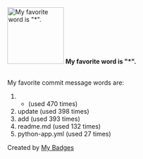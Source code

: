 <img src="https://github.com/my-badges/my-badges/blob/master/src/all-badges/favorite-word/favorite-word.png?raw=true" alt="My favorite word is &quot;*&quot;." title="My favorite word is &quot;*&quot;." width="128">
<strong>My favorite word is &quot;*&quot;.</strong>
<br><br>

My favorite commit message words are:

1. * (used 470 times)
2. update (used 398 times)
3. add (used 393 times)
4. readme.md (used 132 times)
5. python-app.yml (used 27 times)


Created by <a href="https://github.com/my-badges/my-badges">My Badges</a>